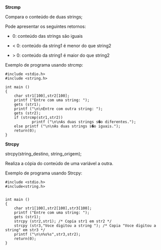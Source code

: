 **Strcmp**

Compara o conteúdo de duas strings;

Pode apresentar os seguintes retornos:

*  0: conteúdo das strings são iguais

* &lt; 0: conteúdo da string1 é menor do que string2

* &gt; 0: conteúdo da string1 é maior do que string2

Exemplo de programa usando strcmp:

```
#include <stdio.h>
#include <string.h>
```

```
int main ()
{
	char str1[100],str2[100];
	printf ("Entre com uma string: ");
	gets (str1);
	printf ("\n\nEntre com outra string: ");
	gets (str2);
	if (strcmp(str1,str2))
        	printf ("\n\nAs duas strings s�o diferentes.");
	else printf ("\n\nAs duas strings s�o iguais.");
	return(0);
}
```

**Strcpy**

strcpy\(string\_destino, string\_origem\);

Realiza a cópia do conteúdo de uma variável a outra.

Exemplo de programa usando Strcpy:

```
#include <stdio.h> 
#include<string.h>
```

```

int main ()
{
	char str1[100],str2[100],str3[100];
	printf ("Entre com uma string: ");
	gets (str1);
	strcpy (str2,str1);	/* Copia str1 em str2 */
	strcpy (str3,"Voce digitou a string "); /* Copia "Voce digitou a string" em str3 */
	printf ("\n\n%s%s",str3,str2);
	return(0);
}
```



